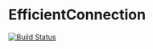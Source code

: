 # EfficientConnection   
[![Build Status](https://www.travis-ci.org/TedForV/EfficientConnection.svg?branch=master)](https://www.travis-ci.org/TedForV/EfficientConnection)
